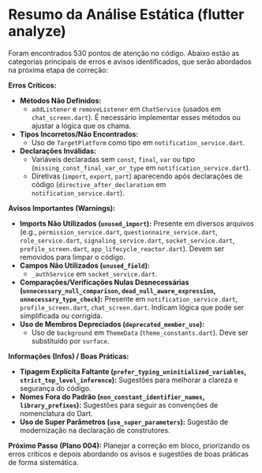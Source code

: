 # Resumo da Análise Estática (flutter analyze)

Foram encontrados 530 pontos de atenção no código. Abaixo estão as categorias principais de erros e avisos identificados, que serão abordados na próxima etapa de correção:

**Erros Críticos:**

*   **Métodos Não Definidos:**
    *   `addListener` e `removeListener` em `ChatService` (usados em `chat_screen.dart`). É necessário implementar esses métodos ou ajustar a lógica que os chama.
*   **Tipos Incorretos/Não Encontrados:**
    *   Uso de `TargetPlatform` como tipo em `notification_service.dart`.
*   **Declarações Inválidas:**
    *   Variáveis declaradas sem `const`, `final`, `var` ou tipo (`missing_const_final_var_or_type` em `notification_service.dart`).
    *   Diretivas (`import`, `export`, `part`) aparecendo após declarações de código (`directive_after_declaration` em `notification_service.dart`).

**Avisos Importantes (Warnings):**

*   **Imports Não Utilizados (`unused_import`):** Presente em diversos arquivos (e.g., `permission_service.dart`, `questionnaire_service.dart`, `role_service.dart`, `signaling_service.dart`, `socket_service.dart`, `profile_screen.dart`, `app_lifecycle_reactor.dart`). Devem ser removidos para limpar o código.
*   **Campos Não Utilizados (`unused_field`):**
    *   `_authService` em `socket_service.dart`.
*   **Comparações/Verificações Nulas Desnecessárias (`unnecessary_null_comparison`, `dead_null_aware_expression`, `unnecessary_type_check`):** Presente em `notification_service.dart`, `profile_screen.dart`, `chat_screen.dart`. Indicam lógica que pode ser simplificada ou corrigida.
*   **Uso de Membros Depreciados (`deprecated_member_use`):**
    *   Uso de `background` em `ThemeData` (`theme_constants.dart`). Deve ser substituído por `surface`.

**Informações (Infos) / Boas Práticas:**

*   **Tipagem Explícita Faltante (`prefer_typing_uninitialized_variables`, `strict_top_level_inference`):** Sugestões para melhorar a clareza e segurança do código.
*   **Nomes Fora do Padrão (`non_constant_identifier_names`, `library_prefixes`):** Sugestões para seguir as convenções de nomenclatura do Dart.
*   **Uso de Super Parâmetros (`use_super_parameters`):** Sugestão de modernização na declaração de construtores.

**Próximo Passo (Plano 004):** Planejar a correção em bloco, priorizando os erros críticos e depois abordando os avisos e sugestões de boas práticas de forma sistemática.
